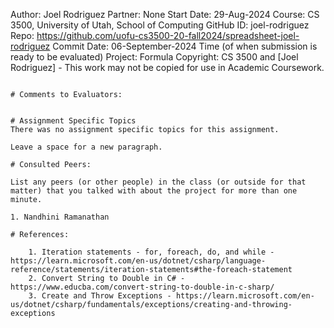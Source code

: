 ﻿Author:     Joel Rodriguez
Partner:    None
Start Date: 29-Aug-2024
Course:     CS 3500, University of Utah, School of Computing
GitHub ID:  joel-rodriguez
Repo:      https://github.com/uofu-cs3500-20-fall2024/spreadsheet-joel-rodriguez
Commit Date: 06-September-2024 Time (of when submission is ready to be evaluated)
Project:   Formula
Copyright:  CS 3500 and [Joel Rodriguez] - This work may not be copied for use in Academic Coursework.
```

# Comments to Evaluators:


# Assignment Specific Topics
There was no assignment specific topics for this assignment.

Leave a space for a new paragraph.

# Consulted Peers:

List any peers (or other people) in the class (or outside for that matter) that you talked with about the project for more than one minute.

1. Nandhini Ramanathan

# References:

    1. Iteration statements - for, foreach, do, and while - https://learn.microsoft.com/en-us/dotnet/csharp/language-reference/statements/iteration-statements#the-foreach-statement
    2. Convert String to Double in C# - https://www.educba.com/convert-string-to-double-in-c-sharp/
    3. Create and Throw Exceptions - https://learn.microsoft.com/en-us/dotnet/csharp/fundamentals/exceptions/creating-and-throwing-exceptions

